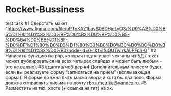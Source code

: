 # Rocket-Bussiness
test task
#1 Сверстать макет "https://www.figma.com/file/uPToKAZ1buvS0SDHjdLyOS/%D0%A2%D0%B5%D1%81%D1%82%D0%BE%D0%B2%D0%BE%D0%B5-%D0%B4%D0%BB%D1%8F-%D0%BF%D1%80%D0%B3%D1%80%D0%B0%D0%BC%D0%BC%D0%B8%D1%81%D1%82%D0%B0?node-id=0-1&t=IfuOUTwIrkALPFpn-0"
#2 Написать функцию на php, которая подтягивает чек-апы из БД (текст может дублироваться на всех четырех слайдах и может быть любым - это не важно).
#3 адаптив/моб.вер
#4 Дополнительным плюсом будет, если вы реализуете форму “записаться на прием” (всплывающая форма). В форме должна быть маска ввода и хотя бы два поля. Форма должна отправлять письма на почту rbru-metrika@yandex.ru. 
#5 Разместить на тех. хосте (+ ссылка на гит) на хх.
